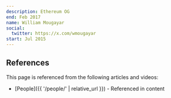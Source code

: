 ```yaml
---
description: Ethereum OG
end: Feb 2017
name: William Mougayar
social:
  twitter: https://x.com/wmougayar
start: Jul 2015
---
```


## References

This page is referenced from the following articles and videos:

- [People]({{ '/people/' | relative_url }}) - Referenced in content